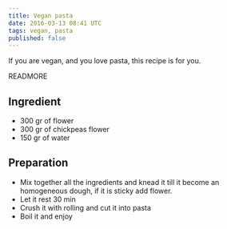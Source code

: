 ```yaml
---
title: Vegan pasta
date: 2016-03-13 08:41 UTC
tags: vegan, pasta
published: false
---
```


If you are vegan, and you love pasta, this recipe is for you.

READMORE

## Ingredient

* 300 gr of flower
* 300 gr of chickpeas flower
* 150 gr of water

## Preparation

* Mix together all the ingredients and knead it till it become an homogeneous dough, if it is sticky add flower.
* Let it rest 30 min
* Crush it with rolling and cut it into pasta
* Boil it and enjoy
